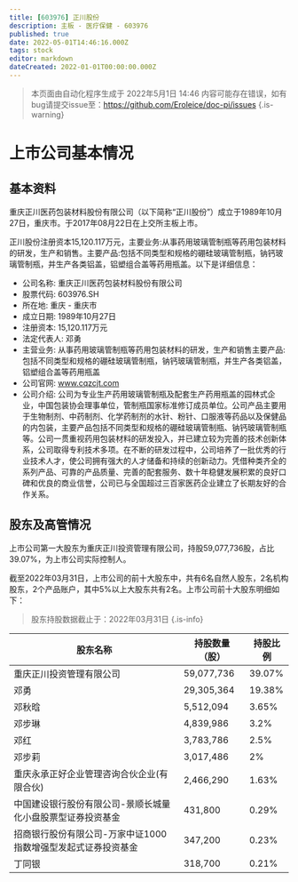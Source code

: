 ```yaml
---
title: [603976] 正川股份
description: 主板 - 医疗保健 - 603976
published: true
date: 2022-05-01T14:46:16.000Z
tags: stock
editor: markdown
dateCreated: 2022-01-01T00:00:00.000Z
---
```


> 本页面由自动化程序生成于 2022年5月1日 14:46
> 内容可能存在错误，如有bug请提交issue至：https://github.com/Eroleice/doc-pi/issues
{.is-warning}

# 上市公司基本情况

## 基本资料

重庆正川医药包装材料股份有限公司（以下简称“正川股份”）成立于1989年10月27日，重庆市。于2017年08月22日在上交所主板上市。

正川股份注册资本15,120.117万元，主要业务:从事药用玻璃管制瓶等药用包装材料的研发，生产和销售。主要产品:包括不同类型和规格的硼硅玻璃管制瓶，钠钙玻璃管制瓶，并生产各类铝盖，铝塑组合盖等药用瓶盖。以下是详细信息：

- 公司名称: 重庆正川医药包装材料股份有限公司
- 股票代码: 603976.SH
- 所在地: 重庆 - 重庆市
- 成立日期: 1989年10月27日
- 注册资本: 15,120.117万元
- 法定代表人: 邓勇
- 主营业务: 从事药用玻璃管制瓶等药用包装材料的研发，生产和销售主要产品:包括不同类型和规格的硼硅玻璃管制瓶，钠钙玻璃管制瓶，并生产各类铝盖，铝塑组合盖等药用瓶盖
- 公司官网: www.cqzcjt.com
- 公司介绍: 公司为专业生产药用玻璃管制瓶及配套生产药用瓶盖的园林式企业，中国包装协会理事单位，管制瓶国家标准修订成员单位。公司产品主要用于生物制剂、中药制剂、化学药制剂的水针、粉针、口服液等药品以及保健品的内包装，主要产品包括不同类型和规格的硼硅玻璃管制瓶、钠钙玻璃管制瓶等。公司一贯重视药用包装材料的研发投入，并已建立较为完善的技术创新体系，公司取得专利技术多项。在不断的研发过程中，公司培养了一批优秀的行业技术人才，使公司拥有强大的人才储备和持续的创新动力。凭借种类齐全的系列产品、可靠的产品质量、完善的配套服务、数十年稳健发展积累的良好口碑和优良的商业信誉，公司已与全国超过三百家医药企业建立了长期友好的合作关系。


## 股东及高管情况

上市公司第一大股东为重庆正川投资管理有限公司，持股59,077,736股，占比39.07%，为上市公司实际控制人。

截至2022年03月31日，上市公司的前十大股东中，共有6名自然人股东，2名机构股东，2个产品账户，其中5%以上大股东共有2名。上市公司前十大股东明细如下：

> 股东持股数据截止于：2022年03月31日
{.is-info}

| 股东名称 | 持股数量（股） | 持股比例 |
| --- | --- | --- |
| 重庆正川投资管理有限公司 | 59,077,736 | 39.07% |
| 邓勇 | 29,305,364 | 19.38% |
| 邓秋晗 | 5,512,094 | 3.65% |
| 邓步琳 | 4,839,986 | 3.2% |
| 邓红 | 3,783,786 | 2.5% |
| 邓步莉 | 3,017,486 | 2% |
| 重庆永承正好企业管理咨询合伙企业(有限合伙) | 2,466,290 | 1.63% |
| 中国建设银行股份有限公司-景顺长城量化小盘股票型证券投资基金 | 431,800 | 0.29% |
| 招商银行股份有限公司-万家中证1000指数增强型发起式证券投资基金 | 347,200 | 0.23% |
| 丁同银 | 318,700 | 0.21% |




